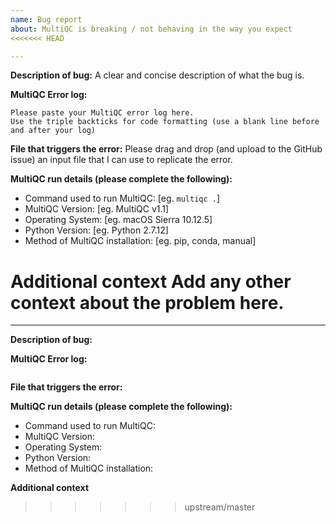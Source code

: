 ```yaml
---
name: Bug report
about: MultiQC is breaking / not behaving in the way you expect
<<<<<<< HEAD

---
```


**Description of bug:**
A clear and concise description of what the bug is.

**MultiQC Error log:**
```
Please paste your MultiQC error log here.
Use the triple backticks for code formatting (use a blank line before and after your log)
```

**File that triggers the error:**
Please drag and drop (and upload to the GitHub issue) an input file that I can use to replicate the error.

**MultiQC run details (please complete the following):**
 - Command used to run MultiQC: [eg. `multiqc .`]
 - MultiQC Version: [eg. MultiQC v1.1]
 - Operating System: [eg. macOS Sierra 10.12.5]
 - Python Version: [eg. Python 2.7.12]
 - Method of MultiQC installation: [eg. pip, conda, manual]

 **Additional context**
 Add any other context about the problem here.
=======
---

**Description of bug:**
<!-- A clear and concise description of what the bug is. -->

**MultiQC Error log:**
<!--
Please paste your MultiQC log within the triple backticks below for code formatting
(use a blank line before and after your log)
-->

```

```

**File that triggers the error:**
<!-- Please drag and drop (and upload to the GitHub issue) an input file that I can use to replicate the error. -->

**MultiQC run details (please complete the following):**
* Command used to run MultiQC: <!-- [eg. `multiqc .`] -->
* MultiQC Version: <!-- [eg. MultiQC v1.1] -->
* Operating System: <!-- [eg. macOS Sierra 10.12.5] -->
* Python Version: <!-- [eg. Python 3.8.4] -->
* Method of MultiQC installation: <!-- [eg. pip, conda, manual] -->

**Additional context**
<!-- Add any other context about the problem here. -->
>>>>>>> upstream/master
